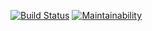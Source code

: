 [![Build Status](https://travis-ci.org/infl4me/gendiff.svg?branch=master)](https://travis-ci.org/infl4me/project-lvl2-s389)
[![Maintainability](https://api.codeclimate.com/v1/badges/79681808bac74c88caff/maintainability)](https://codeclimate.com/github/infl4me/project-lvl2-s389/maintainability)
